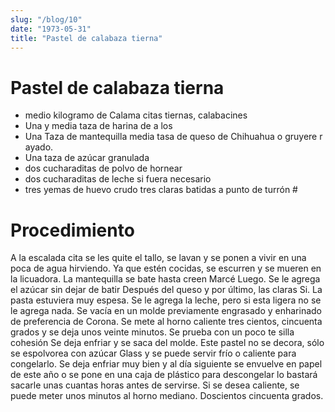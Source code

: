 ```yaml
---
slug: "/blog/10"
date: "1973-05-31"
title: "Pastel de calabaza tierna"
---
```


# Pastel de calabaza tierna

- medio kilogramo de Calama citas tiernas, calabacines 
- Una y media taza de harina de a los 
- Una Taza de mantequilla media tasa de queso de Chihuahua o gruyere r ayado. 
- Una taza de azúcar granulada 
- dos cucharaditas de polvo de hornear 
- dos cucharaditas de leche si fuera necesario 
- tres yemas de huevo crudo tres claras batidas a punto de turrón # 

# Procedimiento 

A la escalada cita se les quite el tallo, se lavan y se ponen a vivir en una poca de agua hirviendo. Ya que estén cocidas, se escurren y se mueren en la licuadora. La mantequilla se bate hasta creen Marcé Luego. Se le agrega el azúcar sin dejar de batir Después del queso y por último, las claras Si. La pasta estuviera muy espesa. Se le agrega la leche, pero si esta ligera no se le agrega nada. Se vacía en un molde previamente engrasado y enharinado de preferencia de Corona. Se mete al horno caliente tres cientos, cincuenta grados y se deja unos veinte minutos. Se prueba con un poco te silla cohesión Se deja enfriar y se saca del molde. Este pastel no se decora, sólo se espolvorea con azúcar Glass y se puede servir frío o caliente para congelarlo. Se deja enfriar muy bien y al día siguiente se envuelve en papel de este año o se pone en una caja de plástico para descongelar lo bastará sacarle unas cuantas horas antes de servirse. Si se desea caliente, se puede meter unos minutos al horno mediano. Doscientos cincuenta grados.